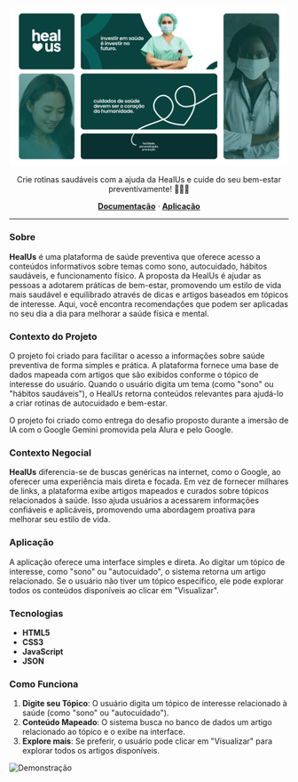<img src="https://github.com/giovxna/heal-us/blob/main/public/assets/images/capa-heal-us.png">

<p align="center">
Crie rotinas saudáveis com a ajuda da HealUs e cuide do seu bem-estar preventivamente! 🍎🏋️‍♂️
</p>

<p align="center">
  <a href="#"><strong>Documentação</strong></a> ·
  <a href="#"><strong>Aplicação</strong></a> 
</p>       

<hr>

### Sobre  
**HealUs** é uma plataforma de saúde preventiva que oferece acesso a conteúdos informativos sobre temas como sono, autocuidado, hábitos saudáveis, e funcionamento físico. A proposta da HealUs é ajudar as pessoas a adotarem práticas de bem-estar, promovendo um estilo de vida mais saudável e equilibrado através de dicas e artigos baseados em tópicos de interesse. Aqui, você encontra recomendações que podem ser aplicadas no seu dia a dia para melhorar a saúde física e mental. 

### Contexto do Projeto  
O projeto foi criado para facilitar o acesso a informações sobre saúde preventiva de forma simples e prática. A plataforma fornece uma base de dados mapeada com artigos que são exibidos conforme o tópico de interesse do usuário. Quando o usuário digita um tema (como "sono" ou "hábitos saudáveis"), o HealUs retorna conteúdos relevantes para ajudá-lo a criar rotinas de autocuidado e bem-estar. 

O projeto foi criado como entrega do desafio proposto durante a imersão de IA com o Google Gemini promovida pela Alura e pelo Google.

### Contexto Negocial  
**HealUs** diferencia-se de buscas genéricas na internet, como o Google, ao oferecer uma experiência mais direta e focada. Em vez de fornecer milhares de links, a plataforma exibe artigos mapeados e curados sobre tópicos relacionados à saúde. Isso ajuda usuários a acessarem informações confiáveis e aplicáveis, promovendo uma abordagem proativa para melhorar seu estilo de vida. 

### Aplicação  
A aplicação oferece uma interface simples e direta. Ao digitar um tópico de interesse, como "sono" ou "autocuidado", o sistema retorna um artigo relacionado. Se o usuário não tiver um tópico específico, ele pode explorar todos os conteúdos disponíveis ao clicar em "Visualizar". 

### Tecnologias

   - **HTML5** 
   - **CSS3**
   - **JavaScript** 
   - **JSON** 

### Como Funciona
1. **Digite seu Tópico**: O usuário digita um tópico de interesse relacionado à saúde (como "sono" ou "autocuidado").
2. **Conteúdo Mapeado**: O sistema busca no banco de dados um artigo relacionado ao tópico e o exibe na interface.
3. **Explore mais**: Se preferir, o usuário pode clicar em "Visualizar" para explorar todos os artigos disponíveis.

![Demonstração](https://github.com/giovxna/heal-us/blob/main/public/assets/images/Heal-Us.gif)
